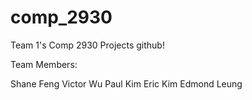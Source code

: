# comp_2930

Team 1's Comp 2930 Projects github!

Team Members:

Shane Feng
Victor Wu
Paul Kim
Eric Kim
Edmond Leung
